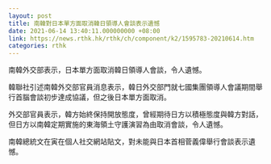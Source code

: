 ```yaml
---
layout: post
title: 南韓對日本單方面取消韓日領導人會談表示遺憾
date: 2021-06-14 13:40:11.000000000 +08:00
link: https://news.rthk.hk/rthk/ch/component/k2/1595783-20210614.htm
categories: rthk
---
```


南韓外交部表示，日本單方面取消韓日領導人會談，令人遺憾。

韓聯社引述南韓外交部官員消息表示，韓日外交部門就七國集團領導人會議期間舉行首腦會談初步達成協議，但之後日本單方面取消。

外交部官員表示，韓方始終保持開放態度，曾經期待日方以積極態度與韓方對話，但日方以南韓定期實施的東海領土守護演習為由取消會談，令人遺憾。

南韓總統文在寅在個人社交網站貼文，對未能與日本首相菅義偉舉行會談表示遺憾。
